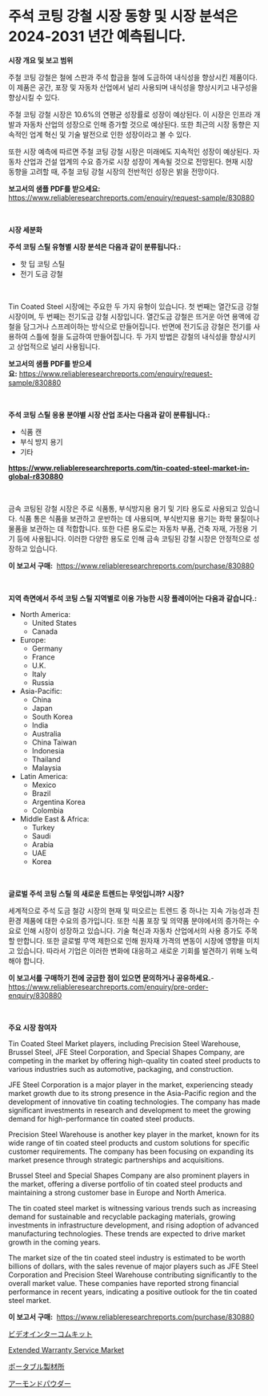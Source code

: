 <p><h1>주석 코팅 강철 시장 동향 및 시장 분석은 2024-2031 년간 예측됩니다.</h1></p><p><strong>시장 개요 및 보고 범위</strong></p>
<p><p>주철 코팅 강철은 철에 스판과 주석 합금을 철에 도금하여 내식성을 향상시킨 제품이다. 이 제품은 공간, 포장 및 자동차 산업에서 널리 사용되며 내식성을 향상시키고 내구성을 향상시킬 수 있다.</p><p>주철 코팅 강철 시장은 10.6%의 연평균 성장률로 성장이 예상된다. 이 시장은 인프라 개발과 자동차 산업의 성장으로 인해 증가할 것으로 예상된다. 또한 최근의 시장 동향은 지속적인 업계 혁신 및 기술 발전으로 인한 성장이라고 볼 수 있다.</p><p>또한 시장 예측에 따르면 주철 코팅 강철 시장은 미래에도 지속적인 성장이 예상된다. 자동차 산업과 건설 업계의 수요 증가로 시장 성장이 계속될 것으로 전망된다. 현재 시장 동향을 고려할 때, 주철 코팅 강철 시장의 전반적인 성장은 밝을 전망이다.</p></p>
<p><strong>보고서의 샘플 PDF를 받으세요:</strong> <a href="https://www.reliableresearchreports.com/enquiry/request-sample/830880">https://www.reliableresearchreports.com/enquiry/request-sample/830880</a></p>
<p>&nbsp;</p>
<p><strong>시장 세분화</strong></p>
<p><strong>주석 코팅 스틸 유형별 시장 분석은 다음과 같이 분류됩니다.:</strong></p>
<p><ul><li>핫 딥 코팅 스틸</li><li>전기 도금 강철</li></ul></p>
<p>&nbsp;</p>
<p><p>Tin Coated Steel 시장에는 주요한 두 가지 유형이 있습니다. 첫 번째는 열간도금 강철 시장이며, 두 번째는 전기도금 강철 시장입니다. 열간도금 강철은 뜨거운 아연 용액에 강철을 담그거나 스프레이하는 방식으로 만들어집니다. 반면에 전기도금 강철은 전기를 사용하여 스틀에 철을 도금하여 만들어집니다. 두 가지 방법은 강철의 내식성을 향상시키고 상업적으로 널리 사용됩니다.</p></p>
<p><strong>보고서의 샘플 PDF를 받으세요:</strong>&nbsp;<a href="https://www.reliableresearchreports.com/enquiry/request-sample/830880">https://www.reliableresearchreports.com/enquiry/request-sample/830880</a></p>
<p>&nbsp;</p>
<p><strong> 주석 코팅 스틸 응용 분야별 시장 산업 조사는 다음과 같이 분류됩니다.:</strong></p>
<p><ul><li>식품 캔</li><li>부식 방지 용기</li><li>기타</li></ul></p>
<p><strong><a href="https://www.reliableresearchreports.com/tin-coated-steel-market-in-global-r830880">https://www.reliableresearchreports.com/tin-coated-steel-market-in-global-r830880</a></strong></p>
<p>&nbsp;</p>
<p><p>금속 코팅된 강철 시장은 주로 식품통, 부식방지용 용기 및 기타 용도로 사용되고 있습니다. 식품 통은 식품을 보관하고 운반하는 데 사용되며, 부식반지용 용기는 화학 물질이나 물품을 보관하는 데 적합합니다. 또한 다른 용도로는 자동차 부품, 건축 자재, 가정용 기기 등에 사용됩니다. 이러한 다양한 용도로 인해 금속 코팅된 강철 시장은 안정적으로 성장하고 있습니다.</p></p>
<p><strong>이 보고서 구매:</strong>&nbsp; <a href="https://www.reliableresearchreports.com/purchase/830880">https://www.reliableresearchreports.com/purchase/830880</a></p>
<p>&nbsp;</p>
<p><strong>지역 측면에서 주석 코팅 스틸 지역별로 이용 가능한 시장 플레이어는 다음과 같습니다.:</strong></p>
<p><ul>
    <li>
        North America:
        <ul>
            <li>United States</li>
            <li>Canada</li>
        </ul>
    </li>
    <li>
        Europe:
        <ul>
            <li>Germany</li>
            <li>France</li>
            <li>U.K.</li>
            <li>Italy</li>
            <li>Russia</li>
        </ul>
    </li>
    <li>
        Asia-Pacific:
        <ul>
            <li>China</li>
            <li>Japan</li>
            <li>South Korea</li>
            <li>India</li>
            <li>Australia</li>
            <li>China Taiwan</li>
            <li>Indonesia</li>
            <li>Thailand</li>
            <li>Malaysia</li>
        </ul>
    </li>
    <li>
        Latin America:
        <ul>
            <li>Mexico</li>
            <li>Brazil</li>
            <li>Argentina Korea</li>
            <li>Colombia</li>
        </ul>
    </li>
    <li>
        Middle East & Africa:
        <ul>
            <li>Turkey</li>
            <li>Saudi</li>
            <li>Arabia</li>
            <li>UAE</li>
            <li>Korea</li>
        </ul>
    </li>
    </ul></p>
<p>&nbsp;</p>
<p><strong>글로벌 주석 코팅 스틸 의 새로운 트렌드는 무엇입니까? 시장?</strong></p>
<p><p>세계적으로 주석 도금 철강 시장의 현재 및 떠오르는 트렌드 중 하나는 지속 가능성과 친환경 제품에 대한 수요의 증가입니다. 또한 식품 포장 및 의약품 분야에서의 증가하는 수요로 인해 시장이 성장하고 있습니다. 기술 혁신과 자동차 산업에서의 사용 증가도 주목할 만합니다. 또한 글로벌 무역 제한으로 인해 원자재 가격의 변동이 시장에 영향을 미치고 있습니다. 따라서 기업은 이러한 변화에 대응하고 새로운 기회를 발견하기 위해 노력해야 합니다.</p></p>
<p><strong>이 보고서를 구매하기 전에 궁금한 점이 있으면 문의하거나 공유하세요.</strong>- <a href="https://www.reliableresearchreports.com/enquiry/pre-order-enquiry/830880">https://www.reliableresearchreports.com/enquiry/pre-order-enquiry/830880</a></p>
<p>&nbsp;</p>
<p><strong>주요 시장 참여자</strong></p>
<p><p>Tin Coated Steel Market players, including Precision Steel Warehouse, Brussel Steel, JFE Steel Corporation, and Special Shapes Company, are competing in the market by offering high-quality tin coated steel products to various industries such as automotive, packaging, and construction. </p><p>JFE Steel Corporation is a major player in the market, experiencing steady market growth due to its strong presence in the Asia-Pacific region and the development of innovative tin coating technologies. The company has made significant investments in research and development to meet the growing demand for high-performance tin coated steel products.</p><p>Precision Steel Warehouse is another key player in the market, known for its wide range of tin coated steel products and custom solutions for specific customer requirements. The company has been focusing on expanding its market presence through strategic partnerships and acquisitions.</p><p>Brussel Steel and Special Shapes Company are also prominent players in the market, offering a diverse portfolio of tin coated steel products and maintaining a strong customer base in Europe and North America.</p><p>The tin coated steel market is witnessing various trends such as increasing demand for sustainable and recyclable packaging materials, growing investments in infrastructure development, and rising adoption of advanced manufacturing technologies. These trends are expected to drive market growth in the coming years.</p><p>The market size of the tin coated steel industry is estimated to be worth billions of dollars, with the sales revenue of major players such as JFE Steel Corporation and Precision Steel Warehouse contributing significantly to the overall market value. These companies have reported strong financial performance in recent years, indicating a positive outlook for the tin coated steel market.</p></p>
<p><strong>이 보고서 구매:</strong>&nbsp;&nbsp;<a href="https://www.reliableresearchreports.com/purchase/830880">https://www.reliableresearchreports.com/purchase/830880</a></p>
<p><p><a href="https://github.com/joaejkdzgyljvo6/Market-Research-Report-List-1/blob/main/632948926279.md">ビデオインターコムキット</a></p><p><a href="https://github.com/WillieWoodard/Market-Research-Report-List-4/blob/main/extended-warranty-service-market.md">Extended Warranty Service Market</a></p><p><a href="https://github.com/ppmazlotr77499/Market-Research-Report-List-1/blob/main/174169637352.md">ポータブル製材所</a></p><p><a href="https://medium.com/@josephee58/%E3%82%A2%E3%83%BC%E3%83%A2%E3%83%B3%E3%83%89%E3%83%91%E3%82%A6%E3%83%80%E3%83%BC%E3%81%AE%E5%B8%82%E5%A0%B4%E3%83%AC%E3%83%9D%E3%83%BC%E3%83%88%E3%81%AF-%E3%81%93%E3%81%AE%E5%B8%82%E5%A0%B4%E3%81%AE%E6%9C%80%E6%96%B0%E3%81%AE%E3%83%88%E3%83%AC%E3%83%B3%E3%83%89%E3%82%84%E6%88%90%E9%95%B7%E6%A9%9F%E4%BC%9A%E3%82%92%E6%98%8E%E3%82%89%E3%81%8B%E3%81%AB%E3%81%97%E3%81%A6%E3%81%84%E3%81%BE%E3%81%99-ca31af739090">アーモンドパウダー</a></p></p>